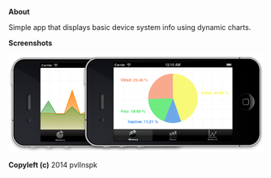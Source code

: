 <B>About</B>

Simple app that displays basic device system info using dynamic charts.

<B>Screenshots</B>

![screenshot](https://github.com/pvllnspk/SystemMonitor/raw/master/SystemMonitor/Resources/Screenshots/Screenshots.png)

<B>Copyleft (c)</B> 2014 pvllnspk
